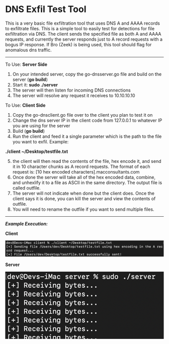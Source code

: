 # DNS Exfil Test Tool

This is a very basic file exfiltration tool that uses DNS A and AAAA records to exfiltrate files. This is a simple tool to easily test for detections for file exfiltration via DNS. The client sends the specified file as both A and AAAA requests, and currently the server responds just to A record requests with a bogus IP response. If Bro (Zeek) is being used, this tool should flag for anomalous dns traffic.

----------------------

To Use: **Server Side**
1. On your intended server, copy the go-dnsserver.go file and build on the server (**go build**)
2. Start it: **sudo ./server**
3. The server will then listen for incoming DNS connections
4. The server will resolve any request it receives to 10.10.10.10

To Use: **Client Side**
1. Copy the go-dnsclient.go file over to the client you plan to test it on
2. Change the dns server IP in the client code from 127.0.0.1 to whatever IP you are using for the server 
3. Build (**go build**) 
4. Run the client and feed it a single parameter which is the path to the file you want to exfil. Example:

**./client ~/Desktop/testfile.txt**

5. the client will then read the contents of the file, hex encode it, and send it in 10 character chunks as A record requests. The format of each request is:
[10 hex encoded characters].macconsultants.com
6. Once done the server will take all of the hex encoded data, combine, and unhexlify it to a file as ASCII in the same directory. The output file is called outfile.
7. The server will not indicate when done but the client does. Once the client says it is done, you can kill the server and view the contents of outfile.
8. You will need to rename the outfile if you want to send multiple files.

----------------------

***Example Execution:***

**Client**

![Image](client.png)

**Server**

![Image](server.png)


